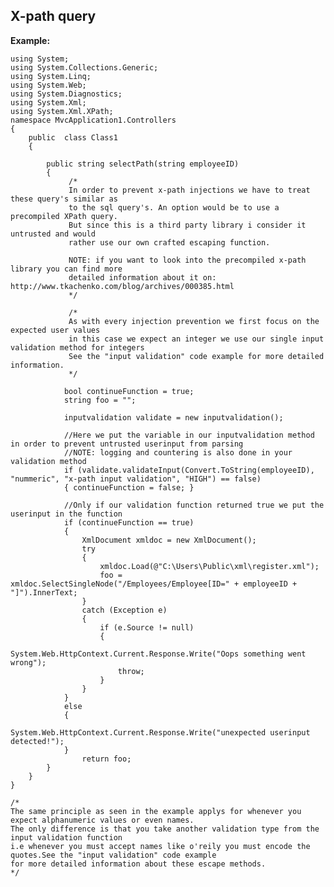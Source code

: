 X-path query
-------

**Example:**

	using System;
	using System.Collections.Generic;
	using System.Linq;
	using System.Web;
	using System.Diagnostics;
	using System.Xml;
	using System.Xml.XPath;
	namespace MvcApplication1.Controllers
	{
		public  class Class1
		{

			public string selectPath(string employeeID)
			{
				 /*
				 In order to prevent x-path injections we have to treat these query's similar as 
				 to the sql query's. An option would be to use a precompiled XPath query.
				 But since this is a third party library i consider it untrusted and would
				 rather use our own crafted escaping function.
			 
				 NOTE: if you want to look into the precompiled x-path library you can find more
				 detailed information about it on: http://www.tkachenko.com/blog/archives/000385.html
				 */

				 /*
				 As with every injection prevention we first focus on the expected user values
				 in this case we expect an integer we use our single input validation method for integers
				 See the "input validation" code example for more detailed information.
				 */

				bool continueFunction = true;
				string foo = "";

				inputvalidation validate = new inputvalidation();

				//Here we put the variable in our inputvalidation method in order to prevent untrusted userinput from parsing
				//NOTE: logging and countering is also done in your validation method
				if (validate.validateInput(Convert.ToString(employeeID), "nummeric", "x-path input validation", "HIGH") == false) 
				{ continueFunction = false; }

				//Only if our validation function returned true we put the userinput in the function
				if (continueFunction == true)
				{
					XmlDocument xmldoc = new XmlDocument();
					try
					{
						xmldoc.Load(@"C:\Users\Public\xml\register.xml");
						foo = xmldoc.SelectSingleNode("/Employees/Employee[ID=" + employeeID + "]").InnerText;
					}
					catch (Exception e)
					{
						if (e.Source != null)
						{
							System.Web.HttpContext.Current.Response.Write("Oops something went wrong");
							throw;
						}
					}
				}
				else
				{
					System.Web.HttpContext.Current.Response.Write("unexpected userinput detected!");
				}
					return foo;
			}
		}
	}

	/* 
	The same principle as seen in the example applys for whenever you expect alphanumeric values or even names. 
	The only difference is that you take another validation type from the input validation function 
	i.e whenever you must accept names like o'reily you must encode the quotes.See the "input validation" code example
	for more detailed information about these escape methods.
	*/